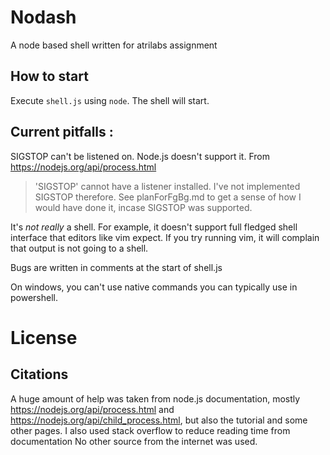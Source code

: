 # Nodash

A node based shell written for atrilabs assignment

## How to start

Execute `shell.js` using `node`. The shell will start. 

## Current pitfalls : 

SIGSTOP can't be listened on. Node.js doesn't support it. 
From  https://nodejs.org/api/process.html
> 'SIGSTOP' cannot have a listener installed.
I've not implemented SIGSTOP therefore. See planForFgBg.md to get a sense of how I would have done it, incase SIGSTOP was supported.

It's _not really_ a shell. For example, it doesn't support full fledged shell interface that
editors like vim expect. If you try running vim, it will complain that output is not going to a shell.

Bugs are written in comments at the start of shell.js

On windows, you can't use native commands you can typically use in powershell. 

# License

## Citations

A huge amount of help was taken from node.js documentation, mostly https://nodejs.org/api/process.html and https://nodejs.org/api/child_process.html, but also the tutorial and some other pages.
I also used stack overflow to reduce reading time from documentation
No other source from the internet was used. 